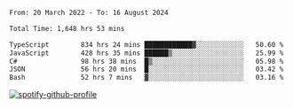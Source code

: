 <!--START_SECTION:waka-->

```txt
From: 20 March 2022 - To: 16 August 2024

Total Time: 1,648 hrs 53 mins

TypeScript        834 hrs 24 mins ████████████▓░░░░░░░░░░░░   50.60 %
JavaScript        428 hrs 35 mins ██████▒░░░░░░░░░░░░░░░░░░   25.99 %
C#                98 hrs 38 mins  █▒░░░░░░░░░░░░░░░░░░░░░░░   05.98 %
JSON              56 hrs 20 mins  █░░░░░░░░░░░░░░░░░░░░░░░░   03.42 %
Bash              52 hrs 7 mins   ▓░░░░░░░░░░░░░░░░░░░░░░░░   03.16 %
```

<!--END_SECTION:waka-->
[![spotify-github-profile](https://spotify-github-profile.vercel.app/api/view?uid=c00zprrvy9xiloa9qnco3hmng&cover_image=true&theme=novatorem&show_offline=false&background_color=121212&bar_color=53b14f&bar_color_cover=false)](https://spotify-github-profile.vercel.app/api/view?uid=c00zprrvy9xiloa9qnco3hmng&redirect=true)



